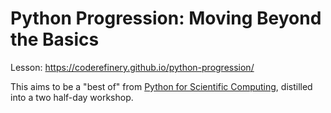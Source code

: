 # Python Progression: Moving Beyond the Basics

Lesson: https://coderefinery.github.io/python-progression/

This aims to be a "best of" from [Python for Scientific Computing](https://aaltoscicomp.github.io/python-for-scicomp/),
distilled into a two half-day workshop.
